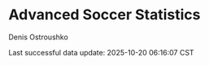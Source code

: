 # Advanced Soccer Statistics
Denis Ostroushko

<!-- gfm -->

Last successful data update: 2025-10-20 06:16:07 CST
